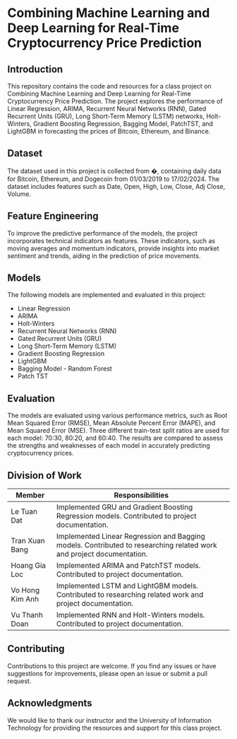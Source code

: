 # Combining Machine Learning and Deep Learning for Real-Time Cryptocurrency Price Prediction

## Introduction
This repository contains the code and resources for a class project on Combining Machine Learning and Deep Learning for Real-Time Cryptocurrency Price Prediction. The project explores the performance of Linear Regression, ARIMA, Recurrent Neural Networks (RNN), Gated Recurrent Units (GRU), Long Short-Term Memory (LSTM) networks, Holt-Winters, Gradient Boosting Regression, Bagging Model, PatchTST, and LightGBM in forecasting the prices of Bitcoin, Ethereum, and Binance.

## Dataset
The dataset used in this project is collected from �, containing daily data for Bitcoin, Ethereum, and Dogecoin from 01/03/2019 to 17/02/2024. The dataset includes features such as Date, Open, High, Low, Close, Adj Close, Volume.

## Feature Engineering
To improve the predictive performance of the models, the project incorporates technical indicators as features. These indicators, such as moving averages and momentum indicators, provide insights into market sentiment and trends, aiding in the prediction of price movements.

## Models
The following models are implemented and evaluated in this project:

- Linear Regression
- ARIMA
- Holt-Winters
- Recurrent Neural Networks (RNN)
- Gated Recurrent Units (GRU)
- Long Short-Term Memory (LSTM)
- Gradient Boosting Regression
- LightGBM
- Bagging Model - Random Forest
- Patch TST

## Evaluation
The models are evaluated using various performance metrics, such as Root Mean Squared Error (RMSE), Mean Absolute Percent Error (MAPE), and Mean Squared Error (MSE). Three different train-test split ratios are used for each model: 70:30, 80:20, and 60:40. The results are compared to assess the strengths and weaknesses of each model in accurately predicting cryptocurrency prices.

## Division of Work
| Member | Responsibilities |
| --- | --- |
| Le Tuan Dat | Implemented GRU and Gradient Boosting Regression models. Contributed to project documentation.|
| Tran Xuan Bang | Implemented Linear Regression and Bagging models. Contributed to researching related work and project documentation.|
| Hoang Gia Loc | Implemented ARIMA and PatchTST models. Contributed to project documentation.|
| Vo Hong Kim Anh | Implemented LSTM and LightGBM models. Contributed to researching related work and project documentation.|
| Vu Thanh Doan | Implemented RNN and Holt-Winters models. Contributed to project documentation.|


## Contributing
Contributions to this project are welcome. If you find any issues or have suggestions for improvements, please open an issue or submit a pull request.

## Acknowledgments
We would like to thank our instructor and the University of Information Technology for providing the resources and support for this class project.
